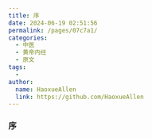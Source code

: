 ```yaml
---
title: 序
date: 2024-06-19 02:51:56
permalink: /pages/07c7a1/
categories:
  - 中医
  - 黄帝内经
  - 原文
tags:
  - 
author: 
  name: HaoxueAllen
  link: https://github.com/HaoxueAllen
---
```

### 序
